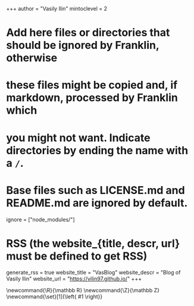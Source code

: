 <!--
Add here global page variables to use throughout your website.
-->
+++
author = "Vasily Ilin"
mintoclevel = 2

# Add here files or directories that should be ignored by Franklin, otherwise
# these files might be copied and, if markdown, processed by Franklin which
# you might not want. Indicate directories by ending the name with a `/`.
# Base files such as LICENSE.md and README.md are ignored by default.
ignore = ["node_modules/"]

# RSS (the website_{title, descr, url} must be defined to get RSS)
generate_rss = true
website_title = "VasBlog"
website_descr = "Blog of Vasily Ilin"
website_url   = "https://vilin97.github.io/"
+++

<!--
Add here global latex commands to use throughout your pages.
-->
\newcommand{\R}{\mathbb R}
\newcommand{\Z}{\mathbb Z}
\newcommand{\set}[1]{\left\{ #1 \right\}}
